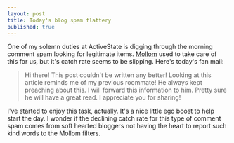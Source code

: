 ```yaml
---
layout: post
title: Today's blog spam flattery
published: true
---
```


One of my solemn duties at ActiveState is digging through the morning
comment spam looking for legitimate items. [Mollom](http://mollom.com/)
used to take care of this for us, but it's catch rate seems to be
slipping. Here's today's fan mail:

>  Hi there! This post couldn't be written any better! Looking at this
>  article reminds me of my previous roommate! He always kept preaching
>  about this. I will forward this information to him. Pretty sure he
>  will have a great read. I appreciate you for sharing!

I've started to enjoy this task, actually. It's a nice little ego boost
to help start the day. I wonder if the declining catch rate for this
type of comment spam comes from soft hearted bloggers not having the
heart to report such kind words to the Mollom filters.
